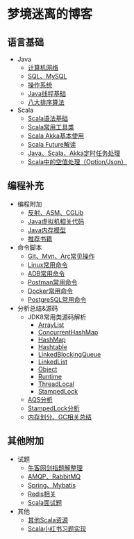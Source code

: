# 梦境迷离的博客

## 语言基础
* Java
    * [计算机网络](src/main/java/cn/edu/jxnu/questions/Network.md)
    * [SQL、MySQL](src/main/java/cn/edu/jxnu/questions/MySQL.md)
    * [操作系统](src/main/java/cn/edu/jxnu/questions/OS.md)
    * [Java线程基础](src/main/java/cn/edu/jxnu/questions/Threads.md)
    * [八大排序算法](src/main/java/cn/edu/jxnu/questions/Sort.md)
* Scala
    * [Scala语法基础](src/main/java/cn/edu/jxnu/questions/ScalaBasic.md)
    * [Scala常用工具类](src/main/java/cn/edu/jxnu/utils/README.md)
    * [Scala Akka基本使用](src/main/java/cn/edu/jxnu/questions/ScalaAkkaBasic.md)
    * [Scala Future解读](src/main/java/cn/edu/jxnu/questions/Future.md)
    * [Java、Scala、Akka定时任务处理](src/main/java/cn/edu/jxnu/questions/Schedule.md)
    * [Scala中的空值处理（Option/Json）](src/main/java/cn/edu/jxnu/questions/Option.md)
    
## 编程补充
* 编程附加
    * [反射、ASM、CGLib](src/main/java/cn/edu/jxnu/questions/ASM.md)
    * [Java虚拟机相关代码](src/main/java/cn/edu/jxnu/questions/JVM.md)
    * [Java内存模型](src/main/java/cn/edu/jxnu/questions/JMM.md)
    * [推荐书籍](src/main/java/cn/edu/jxnu/recommendbooks/JavaBooks.md)
* 命令脚本
    * [Git、Mvn、Arc常见操作](src/main/java/cn/edu/jxnu/questions/Git.md)
    * [Linux常用命令](src/main/java/cn/edu/jxnu/questions/Linux.md)
    * [ADB常用命令](src/main/java/cn/edu/jxnu/questions/ADB.md)
    * [Postman常用命令](src/main/java/cn/edu/jxnu/questions/Postman.md)
    * [Docker常用命令](src/main/java/cn/edu/jxnu/questions/Docker.md)
    * [PostgreSQL常用命令](src/main/java/cn/edu/jxnu/questions/PgSQL.md)
* 分析总结&源码
    * JDK8常用类源码解析
        * [ArrayList](src/main/java/cn/edu/jxnu/sourcecode/ArrayList.md)
        * [ConcurrentHashMap](src/main/java/cn/edu/jxnu/sourcecode/ConcurrentHashMap.md)
        * [HashMap](src/main/java/cn/edu/jxnu/sourcecode/HashMap.md)
        * [Hashtable](src/main/java/cn/edu/jxnu/sourcecode/Hashtable.md)
        * [LinkedBlockingQueue](src/main/java/cn/edu/jxnu/sourcecode/LinkedBlockingQueue.md)
        * [LinkedList](src/main/java/cn/edu/jxnu/sourcecode/LinkedList.md)
        * [Object](src/main/java/cn/edu/jxnu/sourcecode/Object.md)
        * [Runtime](src/main/java/cn/edu/jxnu/sourcecode/Runtime.md)
        * [ThreadLocal](src/main/java/cn/edu/jxnu/sourcecode/ThreadLocal.md)
        * [StampedLock](src/main/java/cn/edu/jxnu/sourcecode/StampedLock.md)
    * [AQS分析](src/main/java/cn/edu/jxnu/questions/AQS.md)
    * [StampedLock分析](src/main/java/cn/edu/jxnu/questions/StampedLock.md)
    * [内存划分、GC相关总结](src/main/java/cn/edu/jxnu/questions/Memory.md)
    
## 其他附加
* 试题
    * [牛客网剑指题解整理](src/main/java/cn/edu/jxnu/questions/JianZhiOffer.md)
    * [AMQP、RabbitMQ](src/main/java/cn/edu/jxnu/questions/MQ.md)
    * [Spring、Mybatis](src/main/java/cn/edu/jxnu/questions/SSM.md)
    * [Redis相关](src/main/java/cn/edu/jxnu/questions/Redis.md)
    * [Scala面试题](src/main/java/cn/edu/jxnu/questions/ScalaQuestions.md)
* 其他
    * [其他Scala资源](src/main/java/cn/edu/jxnu/questions/Other.md)
    * [Scala小红书习题实现](src/main/java/cn/edu/jxnu/scala/fb/README.md)
